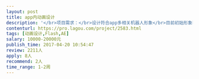 ```yaml
---                
layout: post       
title: app内动画设计           
description: '</br>项目需求：</br>设计符合app多相关机器人形象</br>目前初始形象有三个（后续还需要十个全新的形象），以这三个为基础设计以下效果：</br>高兴，撒娇，累，困，生气，难过</br>动效需求：</br>1:ai助手敲门，体现帮用户找人</br>2:ai助手做笔记</br>3:ai助手放大招</br>4:ai助手充电</br>5:充电效果（偏游戏）两人协作</br>6:ai被点击时效果</br>7:ai正常状态下体态</br>'     
contenturl: https://pro.lagou.com/project/2583.html      
tags: [动画设计,Flash,AE]            
salary: 10000-20000元          
publish_time: 2017-04-20 10:54:47         
review: 2211人                   
apply: 8人                   
recommend: 2人                   
time_range: 1-2周              
---                 
```


